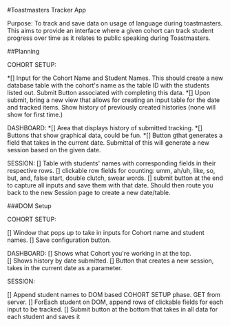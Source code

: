 #Toastmasters Tracker App


Purpose: To track and save data on usage of language during toastmasters. This aims to provide an interface where a given cohort can track student progress over time as it relates to public speaking during Toastmasters.



##Planning

COHORT SETUP:

*[] Input for the Cohort Name and Student Names. This should create a new database table with the cohort's name as the table ID with the students listed out. Submit Button associated with completing this data.
*[] Upon submit, bring a new view that allows for creating an input table for the date and tracked items.  Show history of previously created histories (none will show for first time.)

DASHBOARD:
*[] Area that displays history of submitted tracking.
*[] Buttons that show graphical data, could be fun.
*[] Button gthat generates a field that takes in the current date.  Submittal of this will generate a new session based on the given date.  


SESSION:
[] Table with students' names with corresponding fields in their respective rows.
[] clickable row fields for counting: umm, ah/uh, like, so, but, and, false start, double clutch, swear words.
[] submit button at the end to capture all inputs and save them with that date.  Should then route you back to the new Session page to create a new date/table.



###DOM Setup

COHORT SETUP: 

[] Window that pops up to take in inputs for Cohort name and student names.
[] Save configuration button. 

DASHBOARD:
[] Shows what Cohort you're working in at the top.  
[] Shows history by date submitted.
[] Button that creates a new session, takes in the current date as a parameter.

SESSION: 

[] Append student names to DOM based COHORT SETUP phase.  GET from server.
[] ForEach student on DOM, append rows of clickable fields for each input to be tracked.
[] Submit button at the bottom that takes in all data for each student and saves it 